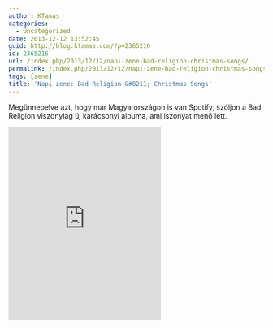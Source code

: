 ```yaml
---
author: KTamas
categories:
  - Uncategorized
date: 2013-12-12 13:52:45
guid: http://blog.ktamas.com/?p=2365216
id: 2365216
url: /index.php/2013/12/12/napi-zene-bad-religion-christmas-songs/
permalink: /index.php/2013/12/12/napi-zene-bad-religion-christmas-songs/
tags: [zene]
title: 'Napi zene: Bad Religion &#8211; Christmas Songs'
---
```


Megünnepelve azt, hogy már Magyarországon is van Spotify, szóljon a Bad Religion viszonylag új karácsonyi albuma, ami iszonyat menő lett.
<p><iframe src="https://embed.spotify.com/?uri=spotify:user:ktamas:playlist:3DlxuUxQLQuobsJBaP2ZOi" width="300" height="380" frameborder="0" allowtransparency="true"></iframe></p>
